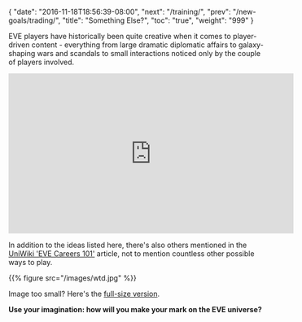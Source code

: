 {
  "date": "2016-11-18T18:56:39-08:00",
  "next": "/training/",
  "prev": "/new-goals/trading/",
  "title": "Something Else?",
  "toc": "true",
  "weight": "999"
}

EVE players have historically been quite creative when it comes to player-driven
content - everything from large dramatic diplomatic affairs to galaxy-shaping
wars and scandals to small interactions noticed only by the couple of players
involved.

<div style="text-align: center;">
<iframe width="560" height="315" src="https://www.youtube.com/embed/AdfFnTt2UT0" frameborder="0" allowfullscreen></iframe>
</div>

In addition to the ideas listed here, there's also others mentioned in the
[UniWiki 'EVE Careers 101'](http://wiki.eveuniversity.org/EVE_Careers_101)
article, not to mention countless other possible ways to play.

{{% figure src="/images/wtd.jpg" %}}

Image too small? Here's the [full-size version](/images/wtd.jpg).

**Use your imagination: how will you make your mark on the EVE universe?**
